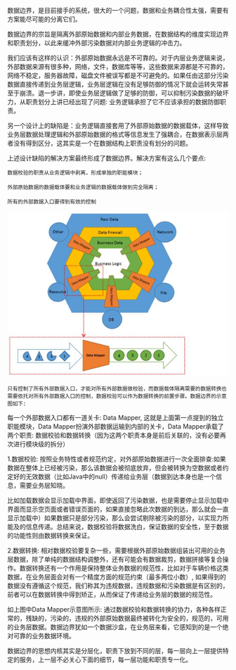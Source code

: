 数据边界，是目前接手的系统，很大的一个问题，数据和业务耦合性太强，需要有方案能尽可能的分离它们。


数据边界的宗旨是隔离外部原始数据和内部业务数据，在数据结构的维度实现边界和职责划分，以此来缓冲外部污染数据对内部业务逻辑的冲击力。

我们应该有这样的认识：外部原始数据永远是不可靠的。对于内层业务逻辑来说，外部数据来源有很多种，网络，文件，数据库等等，这些数据来源都是不可靠的，网络不稳定，服务器故障，磁盘文件被误写都是不可避免的。如果任由这部分污染数据直接传递到业务层逻辑，业务层逻辑在没有足够防御的情况下就会运转失常甚至于崩溃。退一步讲，即使业务层逻辑做了足够的防御，可以抑制污染数据的破坏力，从职责划分上讲已经出现了问题: 业务逻辑承担了它不应该承担的数据防御职责。

另一个设计上的缺陷是：业务逻辑直接套用了外部原始数据的数据载体，这样导致业务层数据处理逻辑和外部原始数据的格式等信息发生了强耦合，在数据表示层两者没有得到区分，这其实是一个在数据结构上职责没有划分的问题。

上述设计缺陷的解决方案最终形成了数据边界。解决方案有这么几个要点:

    数据校验的职责从业务逻辑中剥离，形成单独的职能模块；

    外部原始数据的数据载体要和业务逻辑的数据载体做到完全隔离；

    所有的外部数据入口要得到有效的控制
    
   ![数据边界](https://github.com/Gamehu/files/blob/master/640.jpg)
 
    只有控制了所有外部数据入口，才能对所有外部数据做校验，而数据载体隔离需要的数据转换也需要依托对所有外部数据入口的控制，数据校验可以作为数据转换的前置步骤。数据边界的示意图如下:

每一个外部数据入口都有一道关卡: Data Mapper, 这就是上面第一点提到的独立职能模块，Data Mapper扮演外部数据运输到内部的关卡，Data Mapper承载了两个职责: 数据校验和数据转换（因为这两个职责本身是前后关联的，没有必要再次进行模块级的拆分）

1.数据校验: 按照业务特性或者规范约定，对外部原始数据进行一次全面排查:如果数据在整体上已经被污染，那么该数据会被彻底放弃，但会被转换为空数据或者约定好的无效数据（比如Java中的null）传递给业务层（数据到达本身也是一个信息，需要业务层知晓。

比如加载数据会显示加载中界面，即使返回了污染数据，也是需要停止显示加载中界面而显示空页面或者错误页面的，如果直接忽略此次数据的到达，那么就会一直显示加载中）如果数据只是部分污染，那么会尝试剔除被污染的部分，以实现力所能及的信息传递。总结来说，数据校验将数据洗白，保证数据的安全性，至于数据的功能性则由数据转换来保证。

2.数据转换: 相对数据校验要复杂一些，需要根据外部原始数据组装出可用的业务层数据，除了单纯的数据结构调整外，还有可能会有数据裁剪，数据拼接等复合操作。数据转换还有一个作用是保持整体业务数据的规范性，比如对于车辆价格这类数据，在业务层面会对有一个精度方面的规范约束（最多两位小数）, 如果得到的数据没有遵循这个规范，我们称其为违规数据，违规数据和污染数据是有区别的，前者可以在数据转换中得到矫正，从而保证了传递给业务层的数据的规范性。

如上图中Data Mapper示意图所示: 通过数据校验和数据转换的协力，各种各样正常的，残缺的，污染的，违规的外部原始数据最终被转化为安全的，规范的，可用的业务层数据。数据边界犹如一个数据沙盒，在业务层来看，它感知到的是一个绝对可靠的业务数据环境。

数据边界的思想内核其实是分层化，职责下放到不同的层，每一层向上一层提供特定的服务，上一层不必关心下面的细节，每一层功能和职责专一化。
